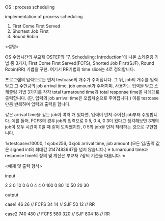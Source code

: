 OS : process scheduling

implementation of process scheduling

1. First Come First Served
2. Shortest Job First
3. Round Robin

<설명>

OS 수업시간의 부교재 OSTEP의 “7. Scheduling: Introduction”에 나온
스케줄링 기법 중 3가지, First Come First Served(FCFS), Shorted Job First(SJF), Round Robin(RR) 기법을 구현. 
여기서 RR기법의 time slice는 4로 정의합니다.

프로그램의 입력으로는 먼저 testcase의 개수가 주어집니다. 그 뒤, job의 개수를 입력 받고
그 수만큼의 job arrival time, job amount가 주어지며, 사용자는 입력을 받고
스케줄링 기법 3가지를 각각 total turnaround time과 total response time을 차례대로 출력합니다.
(단, 입력의 job arrival time은 오름차순으로 주어집니다.) 이를 testcase만큼 반복하며 입력과 출력을 합니다.

같은 arrival time을 갖는 job이 여러 개 있다면, 입력이 먼저 주어진 job부터 수행합니다.
예를 들어, FCFS의 경우 job의 입력으로 0 5, 0 4, 0 3이 왔다고 생각해보면
3개의 job이 모두 시간이 0일 때 같이 도착했지만, 0 5의 job을 먼저 처리하는 것으로 구현합니다.

1≤testcase≤10000, 1≤job≤256, 0≤job arrival time, job amount
(모든 입/출력 값은 signed int의 최대값 2147483647을 넘지 않습니다.)
※ turnaround time과 response time의 정의 및 계산은 부교재 7장의 기준을 따릅니다. ※

<예제 및 출력 형식>

input

2
3
0 10
0 6
0 4
4
0 100
0 80
10 50
20 30

output

case1
46 26 // FCFS
34 14 // SJF
50 12 // RR

case2
740 480 // FCFS
580 320 // SJF
804 18  // RR
